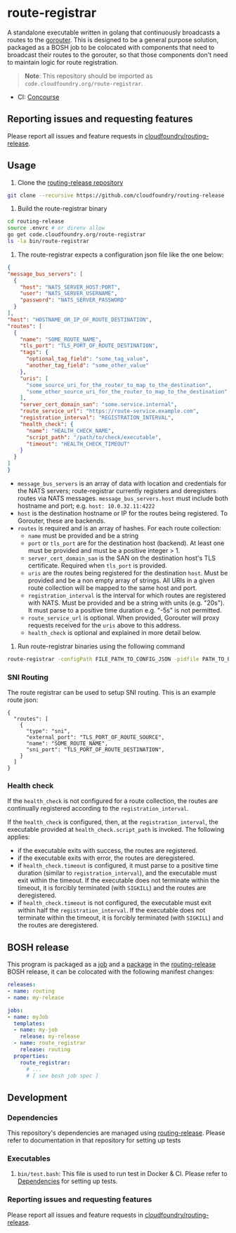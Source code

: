 route-registrar
===============

A standalone executable written in golang that continuously broadcasts a routes
to the [gorouter](https://github.com/cloudfoundry/gorouter).  This is designed
to be a general purpose solution, packaged as a BOSH job to be colocated with
components that need to broadcast their routes to the gorouter, so that those
components don't need to maintain logic for route registration.

> **Note**: This repository should be imported as `code.cloudfoundry.org/route-registrar`.

* CI: [Concourse](https://networking.ci.cf-app.com/teams/ga/pipelines/routing)

## Reporting issues and requesting features

Please report all issues and feature requests in [cloudfoundry/routing-release](https://github.com/cloudfoundry/routing-release).

## Usage

1. Clone the [routing-release repository](https://github.com/cloudfoundry/routing-release)
  ```bash
  git clone --recursive https://github.com/cloudfoundry/routing-release
  ```

1. Build the route-registrar binary
  ```bash
  cd routing-release
  source .envrc # or direnv allow
  go get code.cloudfoundry.org/route-registrar
  ls -la bin/route-registrar
  ```

1. The route-registrar expects a configuration json file like the one below:
  ```json
{
  "message_bus_servers": [
    {
      "host": "NATS_SERVER_HOST:PORT",
      "user": "NATS_SERVER_USERNAME",
      "password": "NATS_SERVER_PASSWORD"
    }
  ],
  "host": "HOSTNAME_OR_IP_OF_ROUTE_DESTINATION",
  "routes": [
    {
      "name": "SOME_ROUTE_NAME",
      "tls_port": "TLS_PORT_OF_ROUTE_DESTINATION",
      "tags": {
        "optional_tag_field": "some_tag_value",
        "another_tag_field": "some_other_value"
      },
      "uris": [
        "some_source_uri_for_the_router_to_map_to_the_destination",
        "some_other_source_uri_for_the_router_to_map_to_the_destination"
      ],
      "server_cert_domain_san": "some.service.internal",
      "route_service_url": "https://route-service.example.com",
      "registration_interval": "REGISTRATION_INTERVAL",
      "health_check": {
        "name": "HEALTH_CHECK_NAME",
        "script_path": "/path/to/check/executable",
        "timeout": "HEALTH_CHECK_TIMEOUT"
      }
    }
  ]
}
  ```
  - `message_bus_servers` is an array of data with location and credentials for
    the NATS servers; route-registrar currently registers and deregisters routes
    via NATS messages. `message_bus_servers.host` must include both hostname and
    port; e.g. `host: 10.0.32.11:4222`
  - `host` is the destination hostname or IP for the routes being registered. To
    Gorouter, these are backends.
  - `routes` is required and is an array of hashes. For each route collection:
    - `name` must be provided and be a string
    - `port` or `tls_port` are for the destination host (backend). At least one
      must be provided and must be a positive integer > 1.
    - `server_cert_domain_san` is the SAN on the destination host's TLS
      certificate. Required when `tls_port` is provided.
    - `uris` are the routes being registered for the destination `host`. Must be
      provided and be a non empty array of strings.  All URIs in a given route
      collection will be mapped to the same host and port.
    - `registration_interval` is the interval for which routes are registered
      with NATS. Must be provided and be a string with units (e.g. "20s"). It
      must parse to a positive time duration e.g. "-5s" is not permitted.
    - `route_service_url` is optional. When provided, Gorouter will proxy
      requests received for the `uris` above to this address.
    - `health_check` is optional and explained in more detail below.

1. Run route-registrar binaries using the following command
  ```bash
  route-registrar -configPath FILE_PATH_TO_CONFIG_JSON -pidfile PATH_TO_PIDFILE
  ```

### SNI Routing
The route registrar can be used to setup SNI routing. This is an example route json:
```
{
  "routes": [
    {
      "type": "sni",
      "external_port": "TLS_PORT_OF_ROUTE_SOURCE",
      "name": "SOME_ROUTE_NAME",
      "sni_port": "TLS_PORT_OF_ROUTE_DESTINATION",
    }
  ]
}
```
### Health check

If the `health_check` is not configured for a route collection, the routes are continually registered according to the `registration_interval`.

If the `health_check` is configured, then, at the `registration_interval`, 
the executable provided at `health_check.script_path` is invoked. 
The following applies:
- if the executable exits with success, the routes are registered.
- if the executable exits with error, the routes are deregistered.
- if `health_check.timeout` is configured, it must parse to a positive time
  duration (similar to `registration_interval`), and the executable must exit
  within the timeout. If the executable does not terminate within the timeout,
  it is forcibly terminated (with `SIGKILL`) and the routes are deregistered.
- if `health_check.timeout` is not configured, the executable must exit within
  half the `registration_interval`. If the executable does not terminate within
  the timeout, it is forcibly terminated (with `SIGKILL`) and the routes are
  deregistered.

## BOSH release

This program is packaged as a
[job](https://github.com/cloudfoundry/routing-release/tree/master/jobs/route_registrar)
and a
[package](https://github.com/cloudfoundry/routing-release/tree/master/packages/route_registrar)
in the [routing-release](https://github.com/cloudfoundry/routing-release) BOSH
release, it can be colocated with the following manifest changes:

```yaml
releases:
- name: routing
- name: my-release

jobs:
- name: myJob
  templates:
  - name: my-job
    release: my-release
  - name: route_registrar
    release: routing
  properties:
    route_registrar:
      # ...
      # [ see bosh job spec ]
```

## Development

### <a name="dependencies"></a>Dependencies

This repository's dependencies are managed using
[routing-release](https://github.com/cloudfoundry/routing-release). Please refer to documentation in that repository for setting up tests

### Executables

1. `bin/test.bash`: This file is used to run test in Docker & CI. Please refer to [Dependencies](#dependencies) for setting up tests.

### Reporting issues and requesting features

Please report all issues and feature requests in [cloudfoundry/routing-release](https://github.com/cloudfoundry/routing-release).
